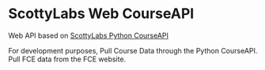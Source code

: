 # ScottyLabs Web CourseAPI

Web API based on [ScottyLabs Python CourseAPI](https://github.com/ScottyLabs/course-api)

For development purposes,
Pull Course Data through the Python CourseAPI.
Pull FCE data from the FCE website.